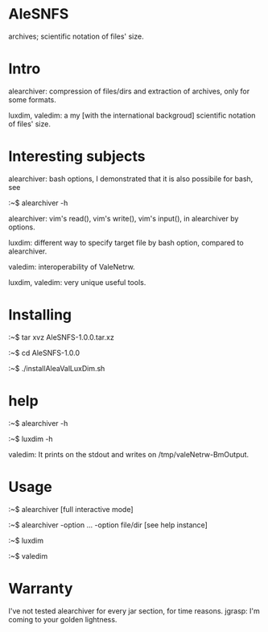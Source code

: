# AleSNFS
archives; scientific notation  of files' size.

# Intro

alearchiver: compression of files/dirs and extraction of archives, only for
some formats.

luxdim, valedim: a my [with the international backgroud] scientific notation 
of files' size.


# Interesting subjects

alearchiver: bash options, I demonstrated that it is also possibile for bash,
see 

:~$ alearchiver -h

alearchiver: vim's read(),  vim's write(),  vim's input(), in  alearchiver by 
options.

luxdim: different way  to specify  target file  by bash option,  compared  to
alearchiver.

valedim: interoperability of ValeNetrw.

luxdim, valedim: very unique useful tools.


# Installing

:~$ tar xvz AleSNFS-1.0.0.tar.xz

:~$ cd AleSNFS-1.0.0

:~$ ./installAleaValLuxDim.sh


# help

:~$ alearchiver -h

:~$ luxdim -h

valedim: It prints on the stdout and writes on /tmp/valeNetrw-BmOutput.


# Usage

:~$ alearchiver [full interactive mode]

:~$ alearchiver -option ... -option file/dir [see help instance] 

:~$ luxdim

:~$ valedim


# Warranty

I've not tested alearchiver for every jar section, for time reasons.
jgrasp: I'm coming to your golden lightness.
